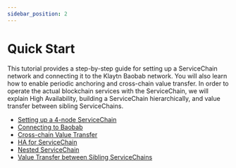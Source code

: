 ```yaml
---
sidebar_position: 2
---
```


# Quick Start

This tutorial provides a step-by-step guide for setting up a ServiceChain network and connecting it to the Klaytn Baobab network.
You will also learn how to enable periodic anchoring and cross-chain value transfer.
In order to operate the actual blockchain services with the ServiceChain, we will explain High Availability, building a ServiceChain hierarchically, and value transfer between sibling ServiceChains.

- [Setting up a 4-node ServiceChain](./4nodes-setup-guide.md)
- [Connecting to Baobab](./en-scn-connection.md)
- [Cross-chain Value Transfer](./value-transfer.md)
- [HA for ServiceChain](./ha-for-sc.md)
- [Nested ServiceChain](./nested-sc.md)
- [Value Transfer between Sibling ServiceChains](./value-transfer-between-sibling.md)
